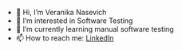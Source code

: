 - 👋 Hi, I’m Veranika Nasevich
- 👀 I’m interested in Software Testing
- 🌱 I’m currently learning manual software testing
- 📫 How to reach me: [LinkedIn](https://www.linkedin.com/in/veranika-nasevich-14162b201/)

<!---
veranika-nasevich/veranika-nasevich is a ✨ special ✨ repository because its `README.md` (this file) appears on your GitHub profile.
You can click the Preview link to take a look at your changes.
--->
